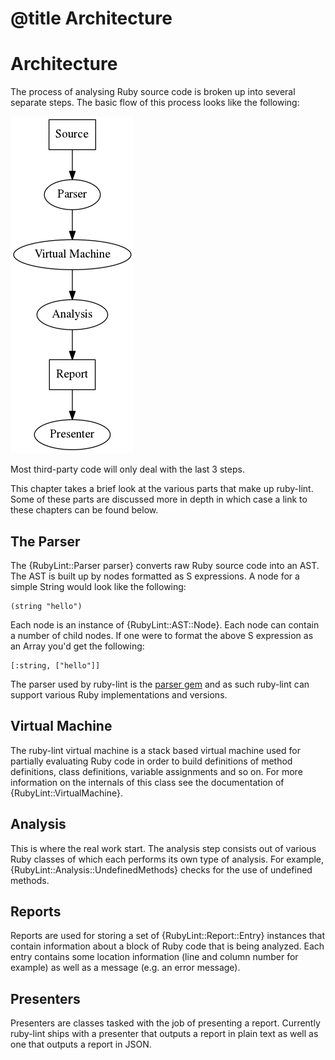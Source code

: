# @title Architecture
# Architecture

The process of analysing Ruby source code is broken up into several separate
steps. The basic flow of this process looks like the following:

![ruby-lint flow](images/flow.png)

Most third-party code will only deal with the last 3 steps.

This chapter takes a brief look at the various parts that make up ruby-lint.
Some of these parts are discussed more in depth in which case a link to these
chapters can be found below.

## The Parser

The {RubyLint::Parser parser} converts raw Ruby source code into an AST. The
AST is built up by nodes formatted as S expressions. A node for a simple String
would look like the following:

    (string "hello")

Each node is an instance of {RubyLint::AST::Node}. Each node can contain a
number of child nodes. If one were to format the above S expression as an Array
you'd get the following:

    [:string, ["hello"]]

The parser used by ruby-lint is the [parser gem][parser gem] and as such
ruby-lint can support various Ruby implementations and versions.

## Virtual Machine

The ruby-lint virtual machine is a stack based virtual machine used for
partially evaluating Ruby code in order to build definitions of method
definitions, class definitions, variable assignments and so on. For more
information on the internals of this class see the documentation of
{RubyLint::VirtualMachine}.

## Analysis

This is where the real work start. The analysis step consists out of various
Ruby classes of which each performs its own type of analysis. For example,
{RubyLint::Analysis::UndefinedMethods} checks for the use of undefined methods.

## Reports

Reports are used for storing a set of {RubyLint::Report::Entry} instances that
contain information about a block of Ruby code that is being analyzed. Each
entry contains some location information (line and column number for example)
as well as a message (e.g. an error message).

## Presenters

Presenters are classes tasked with the job of presenting a report. Currently
ruby-lint ships with a presenter that outputs a report in plain text as well as
one that outputs a report in JSON.

[parser gem]: https://github.com/whitequark/parser
